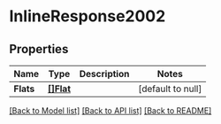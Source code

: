 # InlineResponse2002

## Properties
Name | Type | Description | Notes
------------ | ------------- | ------------- | -------------
**Flats** | [**[]Flat**](Flat.md) |  | [default to null]

[[Back to Model list]](../README.md#documentation-for-models) [[Back to API list]](../README.md#documentation-for-api-endpoints) [[Back to README]](../README.md)

